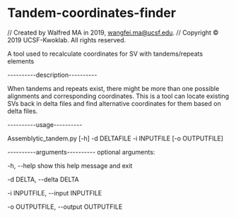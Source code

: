 # Tandem-coordinates-finder

//  Created by Walfred MA in 2019, wangfei.ma@ucsf.edu.
//  Copyright © 2019 UCSF-Kwoklab. All rights reserved.

A tool used to recalculate coordinates for SV with tandems/repeats elements


----------description----------

When tandems and repeats exist, there might be more than one possible alignments and corresponding coordinates. This is a tool can locate existing SVs back in delta files and find alternative coordinates for them based on delta files. 

----------usage----------

Assemblytic_tandem.py [-h] -d DELTAFILE -i INPUTFILE [-o OUTPUTFILE]

----------arguments----------
optional arguments:

  -h, --help            show this help message and exit

  -d DELTA, --delta DELTA

  -i INPUTFILE, --input INPUTFILE

  -o OUTPUTFILE, --output OUTPUTFILE


